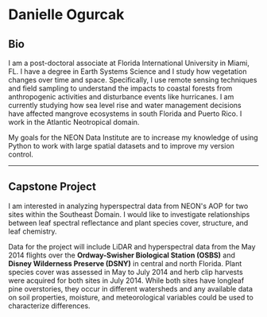 # Danielle Ogurcak

## Bio

I am a post-doctoral associate at Florida International University in Miami, FL. I have a degree in Earth Systems Science and I study how vegetation changes over time and space. Specifically, I use remote sensing techniques and field sampling to understand the impacts to coastal forests from anthropogenic activities and disturbance events like hurricanes. I am currently studying how sea level rise and water management decisions have affected mangrove ecosystems in south Florida and Puerto Rico. I work in the Atlantic Neotropical domain.

My goals for the NEON Data Institute are to increase my knowledge of using Python to work with large spatial datasets and to improve my version control.

***

## Capstone Project

I am interested in analyzing hyperspectral data from NEON's AOP for two sites within the Southeast Domain. I would like to investigate relationships between leaf spectral reflectance and plant species cover, structure, and leaf chemistry.

Data for the project will include LiDAR and hyperspectral data from the May 2014 flights over the **Ordway-Swisher Biological Station (OSBS)** and **Disney Wilderness Preserve (DSNY)** in central and north Florida. Plant species cover was assessed in May to July 2014 and herb clip harvests were acquired for both sites in July 2014. While both sites have longleaf pine overstories, they occur in different watersheds and any available data on soil properties, moisture, and meteorological variables could be used to characterize differences. 
